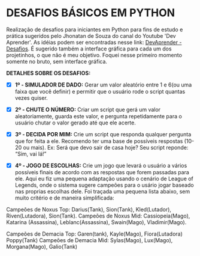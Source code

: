 # DESAFIOS BÁSICOS EM PYTHON
Realização de desafios para iniciantes em Python para fins de estudo e prática sugeridos pelo Jhonatan de Souza do canal do Youtube 'Dev Aprender'.
As idéias podem ser encontradas nesse link: [DevAprender - Desafios](https://devaprender.com/5-ideias-de-projetos-python-para-iniciantes/).  É sugerido também a interface gráfica para cada um dos projetinhos, o que não é meu objetivo. Foquei nesse primeiro momento somente no bruto, sem interface gráfica.


**DETALHES SOBRE OS DESAFIOS:**

- [X] **1º - SIMULADOR DE DADO:** 
Gerar um valor aleatório entre 1 e 6(ou uma faixa que você definir) e permitir que o usuário rode o script quantas vezes quiser.

- [X] **2º - CHUTE O NÚMERO:** 
Criar um script que gerá um valor aleatoriamente, guarda este valor, e pergunta repetidamente para o usuário chutar o valor gerado até que ele acerte.

- [X] **3º - DECIDA POR MIM:** 
Crie um script que responda qualquer pergunta que for feita a ele. Recomendo ter uma base de possíveis respostas (10-20 ou mais). Ex: Será que devo sair de casa hoje? Seu script reponde: “Sim, vai lá!”

- [X] **4º - JOGO DE ESCOLHAS:** 
Crie um jogo que levará o usuário a vários possíveis finais de acordo com as respostas que forem passadas para ele.
Aqui eu fiz uma pequena adaptação usando o cenário de League of Legends, onde o sistema sugere campeões para o usário jogar baseado nas proprias escolhas dele.
Foi traçada uma pequena lista abaixo, sem muito critério e de maneira simplificada:

Campeões de Noxus Top: Darius(Tank), Sion(Tank), Kled(Lutador), Riven(Lutadora), Sion(Tank).
Campeões de Noxus Mid: Cassiopeia(Mago), Katarina (Assassina), Leblanc(Assassina), Swain(Mago), Vladimir(Mago).

Campeões de Demacia Top: Garen(tank), Kayle(Mago), Fiora(Lutadora) Poppy(Tank)
Campeões de Demacia Mid: Sylas(Mago), Lux(Mago), Morgana(Mago), Galio(Tank)
